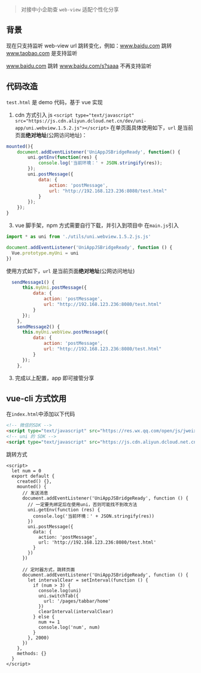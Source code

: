 > 对接中小企助查 `web-view` 适配个性化分享

## 背景

现在只支持监听 web-view url 跳转变化，例如：www.baidu.com 跳转 www.taobao.com 是支持监听

www.baidu.com 跳转 www.baidu.com/s?saaa 不再支持监听

## 代码改造

`test.html` 是 demo 代码，基于 vue 实现

1. cdn 方式引入 js `<script type="text/javascript" src="https://js.cdn.aliyun.dcloud.net.cn/dev/uni-app/uni.webview.1.5.2.js"></script>`
   在单页面具体使用如下，`url` 是当前页面**绝对地址**(公网访问地址)：

```javascript
mounted(){
    document.addEventListener('UniAppJSBridgeReady', function() {
        uni.getEnv(function(res) {
            console.log('当前环境：' + JSON.stringify(res));
        });
        uni.postMessage({
            data: {
                action: 'postMessage',
                url: "http://192.168.123.236:8080/test.html"
            }
        });
    });
}

```

3. vue 脚手架，npm 方式需要自行下载，并引入到项目中
   在`main.js`引入

```javascript
import * as uni from './utils/uni.webview.1.5.2.js.js'

document.addEventListener('UniAppJSBridgeReady', function () {
  Vue.prototype.myUni = uni
})
```

使用方式如下，`url` 是当前页面**绝对地址**(公网访问地址)

```javascript
  sendMessage1() {
      this.myUni.postMessage({
          data: {
              action: 'postMessage',
              url: "http://192.168.123.236:8080/test.html"
          }
      });
    },
    sendMessage2() {
      this.myUni.webView.postMessage({
          data: {
              action: 'postMessage',
              url: "http://192.168.123.236:8080/test.html"
          }
      });
    },

```

3. 完成以上配置，app 即可接管分享

## vue-cli 方式饮用

在`index.html`中添加以下代码

```html
<!-- 微信的SDK -->
<script type="text/javascript" src="https://res.wx.qq.com/open/js/jweixin-1.6.0.js"></script>
<!-- uni 的 SDK -->
<script type="text/javascript" src="https://js.cdn.aliyun.dcloud.net.cn/dev/uni-app/uni.webview.1.5.2.js"></script>
```

跳转方式

```vue
<script>
  let num = 0
  export default {
    created() {},
    mounted() {
      // 发送消息
      document.addEventListener('UniAppJSBridgeReady', function () {
        // 一定要先绑定后在使用uni，否则可能找不到改方法
        uni.getEnv(function (res) {
          console.log('当前环境：' + JSON.stringify(res))
        })
        uni.postMessage({
          data: {
            action: 'postMessage',
            url: 'http://192.168.123.236:8080/test.html'
          }
        })
      })

      // 定时器方式，跳转页面
      document.addEventListener('UniAppJSBridgeReady', function () {
        let intervalClear = setInterval(function () {
          if (num > 3) {
            console.log(uni)
            uni.switchTab({
              url: '/pages/tabbar/home'
            })
            clearInterval(intervalClear)
          } else {
            num += 1
            console.log('num', num)
          }
        }, 2000)
      })
    },
    methods: {}
  }
</script>
```
